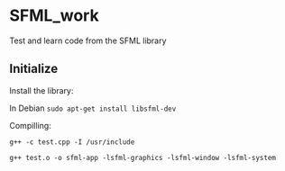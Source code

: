 # SFML_work
Test and learn code from the SFML library

## Initialize
Install the library:

In Debian 
`sudo apt-get install libsfml-dev`

Compilling:

`g++ -c test.cpp -I /usr/include`

`g++ test.o -o sfml-app -lsfml-graphics -lsfml-window -lsfml-system`

